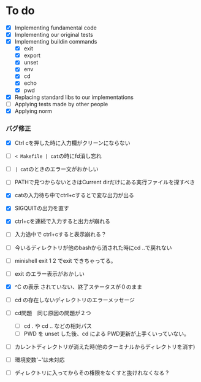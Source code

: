 # To do
- [x] Implementing fundamental code
- [x] Implementing our original tests
- [x] Implementing buildin commands
  - [x] exit
  - [x] export
  - [x] unset
  - [x] env
  - [x] cd
  - [x] echo
  - [x] pwd
- [x] Replacing standard libs to our implementations
- [ ] Applying tests made by other people
- [x] Applying norm

### バグ修正
  - [x] Ctrl cを押した時に入力欄がクリーンにならない
  - [ ] `< Makefile | cat`の時にfd消し忘れ
  - [ ] `| cat`のときのエラー文がおかしい
  - [ ] PATHで見つからないときはCurrent dirだけにある実行ファイルを探すべき
  - [x] catの入力待ち中でctrl+cするとで変な出力が出る
  - [x] SIGQUITの出力を直す
  - [x] ctrl+cを連続で入力すると出力が崩れる
  - [ ] 入力途中で ctrl+cすると表示崩れる？
  - [ ] 今いるディレクトリが他のbashから消された時にcd ..で戻れない
  - [ ] minishell exit 1 2 でexit できちゃってる。
  - [ ] exit のエラー表示がおかしい
  - [x] ^C の表示 されていない、終了ステータスが０のまま
  - [ ] cd の存在しないディレクトリのエラーメッセージ
  - [ ] cd問題　同じ原因の問題が２つ
    - [ ] cd . や cd .. などの相対パス
    - [ ] PWD を unset した後、cd による PWD更新が上手くいっていない。
  - [ ] カレントディレクトリが消えた時(他のターミナルからディレクトリを消す)
  - [ ] 環境変数'~'は未対応
  - [ ] ディレクトリに入ってからその権限をなくすと抜けれなくなる？

